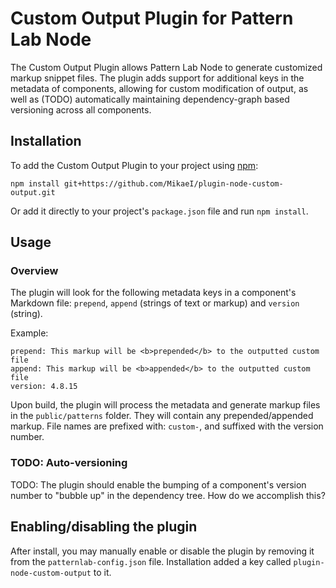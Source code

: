 # Custom Output Plugin for Pattern Lab Node

The Custom Output Plugin allows Pattern Lab Node to generate customized markup snippet files. The plugin adds support for additional keys in the metadata of components, allowing for custom modification of output, as well as (TODO) automatically maintaining dependency-graph based versioning across all components.

## Installation

To add the Custom Output Plugin to your project using [npm](http://npmjs.com/):

    npm install git+https://github.com/MikaeI/plugin-node-custom-output.git

Or add it directly to your project's `package.json` file and run `npm install`.

## Usage

### Overview

The plugin will look for the following metadata keys in a component's Markdown file: `prepend`, `append` (strings of text or markup) and `version` (string).


Example:

    prepend: This markup will be <b>prepended</b> to the outputted custom file
    append: This markup will be <b>appended</b> to the outputted custom file
    version: 4.8.15


Upon build, the plugin will process the metadata and generate markup files in the `public/patterns` folder. They will contain any prepended/appended markup. File names are prefixed with: `custom-`, and suffixed with the version number.

### TODO: Auto-versioning

TODO: The plugin should enable the bumping of a component's version number to "bubble up" in the dependency tree. How do we accomplish this?

## Enabling/disabling the plugin

After install, you may manually enable or disable the plugin by removing it from the `patternlab-config.json` file. Installation added a key called `plugin-node-custom-output` to it.
